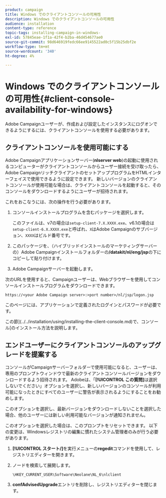 ```yaml
---
product: campaign
title: Windows でのクライアントコンソールの可用性
description: Windows でのクライアントコンソールの可用性
audience: installation
content-type: reference
topic-tags: installing-campaign-in-windows-
exl-id: 57845eae-1f1a-42f4-b2ba-46d454677ae0
source-git-commit: 98d646919fedc66ee9145522ad0c5f15b25dbf2e
workflow-type: tm+mt
source-wordcount: '340'
ht-degree: 4%

---
```


# Windows でのクライアントコンソールの可用性{#client-console-availability-for-windows}

Adobe Campaignユーザーが、作成および設定したインスタンスにログオンできるようにするには、クライアントコンソールを使用する必要があります。

## クライアントコンソールを使用可能にする

Adobe Campaignアプリケーションサーバー(**nlserver web**)の起動に使用されるコンピューターがクライアントコンソールからユーザー接続を受け取ったら、Adobe CampaignリッチクライアントのセットアッププログラムをHTMLインターフェイスで使用できるように設定できます。 新しいバージョンのクライアントコンソールが使用可能な場合は、クライアントコンソールを起動すると、そのコンソールをダウンロードするようにユーザーが招待されます。

これをおこなうには、次の操作を行う必要があります。

1. コンソールインストールプログラムを含むパッケージを選択します。

   このファイルは、v7の場合は`setup-client-7.X.XXXX.exe`、v6.1の場合は`setup-client-6.X.XXXX.exe`と呼ばれ、`X`はAdobe Campaignのサブバージョン、`XXXX`はビルド番号です。

1. このパッケージを、（ハイブリッドインストールのマーケティングサーバーの）Adobe Campaignインストールフォルダーの&#x200B;**/datakit/nl/eng/jsp**&#x200B;の下にコピーして貼り付けます。
1. Adobe Campaignサーバーを起動します。

次のURLを使用すると、Campaignユーザーは、Webブラウザーを使用してコンソールインストールプログラムをダウンロードできます。

```
https://<your Adobe Campaign server>:>port number>/nl/jsp/logon.jsp
```

このページには、アプリケーションで定義されたログインとパスワードが必要です。

この節](../../installation/using/installing-the-client-console.md)で、コンソール[のインストール方法を説明します。

## エンドユーザーにクライアントコンソールのアップグレードを提案する

コンソールがCampaignサーバーフォルダーで使用可能になると、ユーザーは、専用のプロンプトウィンドウで最新のクライアントコンソールバージョンをダウンロードするよう招待されます。 Adobeは、「**[!UICONTROL この質問]**&#x200B;は選択しないでください」オプションを選択し、新しいバージョンのコンソールが利用可能になったときにすべてのユーザーに警告が表示されるようにすることをお勧めします。

このオプションを選択し、最新バージョンをダウンロードしないことを選択した場合、他のユーザーには新しい利用可能なバージョンが通知されません。

このオプションを選択した場合は、このプロンプトをリセットできます。 以下の変更は、Windowsレジストリの編集に慣れたシステム管理者のみが行う必要があります。

1. **[!UICONTROL スタート/]**&#x200B;を実行メニューの&#x200B;**regedit**&#x200B;コマンドを使用して、レジストリエディターを開きます。
1. ノードを検索して展開します。

   ```
   \HKEY_CURRENT_USER\Software\Neolane\NL_6\nlclient
   ```

1. **confAdvisedUpgrade**&#x200B;エントリを削除し、レジストリエディターを閉じます。

